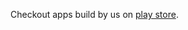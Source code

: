 
Checkout apps build by us on [play store](https://play.google.com/store/apps/developer?id=CodeKaaru). 

